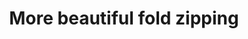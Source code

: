 ---
title: More beautiful fold zipping
url: http://conal.net/blog/posts/more-beautiful-fold-zipping
authors:
- Conal Elliott
type: article
tags:
- folds
doHaskell-type: blog post
dohaskell-year: 2008
---